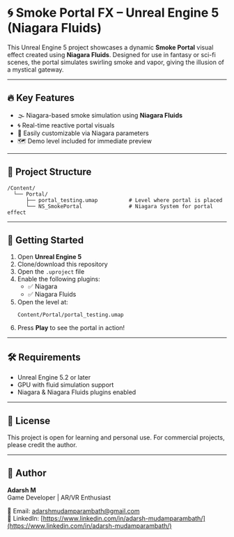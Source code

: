 # 🌀 Smoke Portal FX – Unreal Engine 5 (Niagara Fluids)

This Unreal Engine 5 project showcases a dynamic **Smoke Portal** visual effect created using **Niagara Fluids**. Designed for use in fantasy or sci-fi scenes, the portal simulates swirling smoke and vapor, giving the illusion of a mystical gateway.

---

## 🔥 Key Features

- 🌫️ Niagara-based smoke simulation using **Niagara Fluids**
- 🌀 Real-time reactive portal visuals
- 🧠 Easily customizable via Niagara parameters
- 🗺️ Demo level included for immediate preview

---

## 📁 Project Structure

```
/Content/
  └── Portal/
      ├── portal_testing.umap          # Level where portal is placed
      └── NS_SmokePortal               # Niagara System for portal effect
```

---

## 🚀 Getting Started

1. Open **Unreal Engine 5**
2. Clone/download this repository
3. Open the `.uproject` file
4. Enable the following plugins:
   - ✅ Niagara
   - ✅ Niagara Fluids
5. Open the level at:
   ```
   Content/Portal/portal_testing.umap
   ```
6. Press **Play** to see the portal in action!

---

## 🛠️ Requirements

- Unreal Engine 5.2 or later  
- GPU with fluid simulation support  
- Niagara & Niagara Fluids plugins enabled

---


## 📘 License

This project is open for learning and personal use. For commercial projects, please credit the author.

---

## 👤 Author

**Adarsh M**  
Game Developer | AR/VR Enthusiast  

📧 Email: [adarshmudamparambath@gmail.com](mailto:adarshmudamparambath@gmail.com)  
🔗 LinkedIn: [https://www.linkedin.com/in/adarsh-mudamparambath/](https://www.linkedin.com/in/adarsh-mudamparambath/)
